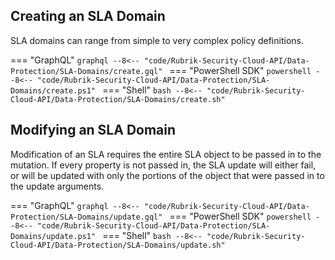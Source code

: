## Creating an SLA Domain
SLA domains can range from simple to very complex policy definitions.

=== "GraphQL"
    ```graphql
    --8<-- "code/Rubrik-Security-Cloud-API/Data-Protection/SLA-Domains/create.gql"
    ```
=== "PowerShell SDK"
    ```powershell
    --8<-- "code/Rubrik-Security-Cloud-API/Data-Protection/SLA-Domains/create.ps1"
    ```
=== "Shell"
    ```bash
    --8<-- "code/Rubrik-Security-Cloud-API/Data-Protection/SLA-Domains/create.sh"
    ```

## Modifying an SLA Domain
Modification of an SLA requires the entire SLA object to be passed in to the mutation. If every property is not passed in, the SLA update will either fail, or will be updated with only the portions of the object that were passed in to the update arguments.

=== "GraphQL"
    ```graphql
    --8<-- "code/Rubrik-Security-Cloud-API/Data-Protection/SLA-Domains/update.gql"
    ```
=== "PowerShell SDK"
    ```powershell
    --8<-- "code/Rubrik-Security-Cloud-API/Data-Protection/SLA-Domains/update.ps1"
    ```
=== "Shell"
    ```bash
    --8<-- "code/Rubrik-Security-Cloud-API/Data-Protection/SLA-Domains/update.sh"
    ```
